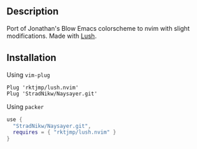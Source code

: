 ## Description
Port of Jonathan's Blow Emacs colorscheme to nvim with slight modifications.
Made with [Lush](https://github.com/rktjmp/lush.nvim).

## Installation

Using `vim-plug`

```vim
Plug 'rktjmp/lush.nvim'
Plug 'StradNikw/Naysayer.git'
```

Using `packer`

```lua
use {
  "StradNikw/Naysayer.git",
  requires = { "rktjmp/lush.nvim" }
}
```

